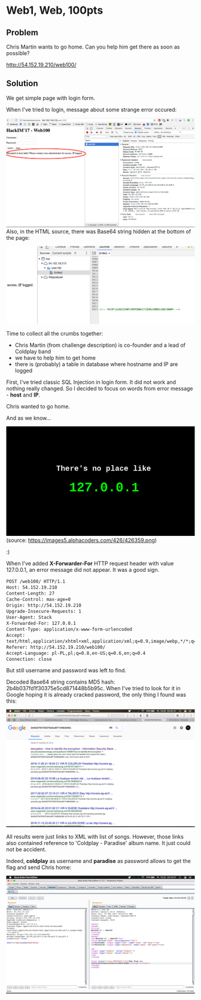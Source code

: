 # Web1, Web, 100pts

## Problem

Chris Martin wants to go home. Can you help him get there as soon as possible?

http://54.152.19.210/web100/

## Solution

We get simple page with login form.

When I've tried to login, message about some strange error occured:

![web1](assets/web1_1.png)
Also, in the HTML source, there was Base64 string hidden at the bottom of the page:

![web1](assets/web1_3.png)

Time to collect all the crumbs together:

- Chris Martin (from challenge description) is co-founder and a lead of Coldplay band
- we have to help him to get home
- there is (probably) a table in database where hostname and IP are logged


First, I've tried classic SQL Injection in login form. It did not work and nothing really changed. So I decided to focus on words from error message - __host__ and __IP__.

Chris wanted to go home.

And as we know...

![web1](assets/localhost.png)
(source: https://images5.alphacoders.com/426/426359.png)

:)

When I've added __X-Forwarder-For__ HTTP request header with value 127.0.0.1, an error message did not appear. It was a good sign.

```
POST /web100/ HTTP/1.1
Host: 54.152.19.210
Content-Length: 27
Cache-Control: max-age=0
Origin: http://54.152.19.210
Upgrade-Insecure-Requests: 1
User-Agent: Stack
X-Forwarded-For: 127.0.0.1
Content-Type: application/x-www-form-urlencoded
Accept: text/html,application/xhtml+xml,application/xml;q=0.9,image/webp,*/*;q=0.8
Referer: http://54.152.19.210/web100/
Accept-Language: pl-PL,pl;q=0.8,en-US;q=0.6,en;q=0.4
Connection: close
```

But still username and password was left to find.

Decoded Base64 string contains MD5 hash: 2b4b037fd1f30375e5cd871448b5b95c. When I've tried to look for it in Google hoping it is already cracked password, the only thing I found was this:


![web1](assets/2b4b037fd1f30375e5cd871448b5b95c.png)

All results were just links to XML with list of songs. However, those links also contained reference to 'Coldplay - Paradise' album name. It just could not be accident.

Indeed, __coldplay__ as username and __paradise__ as password allows to get the flag and send Chris home:


![web1](assets/web1_2.png)


